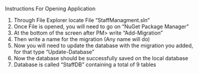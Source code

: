 Instructions For Opening Application

1)	Through File Explorer locate File “StaffManagment.sln”
2)	Once File is opened, you will need to go on “NuGet Package Manager”
3)	At the bottom of the screen after PM> write “Add-Migration”
4)	Then write a name for the migration (Any name will do)
5)	Now you will need to update the database with the migration you added, for that type “Update-Database”
6)	Now the database should be successfully saved on the local database
7)	Database is called “StaffDB” containing a total of 9 tables
